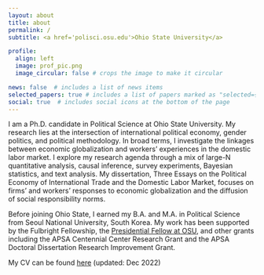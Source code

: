 ```yaml
---
layout: about
title: about
permalink: /
subtitle: <a href='polisci.osu.edu'>Ohio State University</a>

profile:
  align: left
  image: prof_pic.png
  image_circular: false # crops the image to make it circular

news: false  # includes a list of news items
selected_papers: true # includes a list of papers marked as "selected={false}"
social: true  # includes social icons at the bottom of the page
---
```


I am a Ph.D. candidate in Political Science at Ohio State University. My research lies at the intersection of international political economy, gender politics, and political methodology. In broad terms, I investigate the linkages between economic globalization and workers’ experiences in the domestic labor market.  I explore my research agenda through a mix of large-N quantitative analysis, causal inference, survey experiments, Bayesian statistics, and text analysis.  My dissertation, Three Essays on the Political Economy of International Trade and the Domestic Labor Market, focuses on firms’ and workers’ responses to economic globalization and the diffusion of social responsibility norms.

Before joining Ohio State, I earned my B.A. and M.A. in Political Science from Seoul National University, South Korea. My work has been supported by the Fulbright Fellowship, the [Presidential Fellow at OSU](https://gradsch.osu.edu/presidential-fellowship), and other grants including the APSA Centennial Center Research Grant and the APSA Doctoral Dissertation Research Improvement Grant. 

My CV can be found [here](https://drive.google.com/file/d/1-F1NjQK0naQ2jqneoMmddSj16e1dex54/preview) (updated: Dec 2022)
